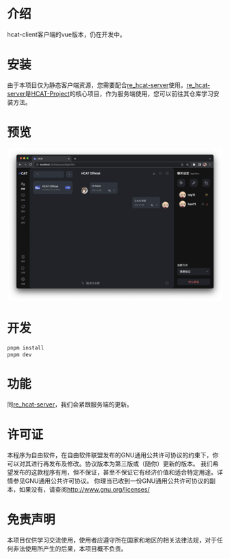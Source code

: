 # 介绍

hcat-client客户端的vue版本，仍在开发中。

# 安装

由于本项目仅为静态客户端资源，您需要配合[re_hcat-server](https://github.com/HCAT-Project/re_hcat-server)使用。[re_hcat-server](https://github.com/HCAT-Project/re_hcat-server)是[HCAT-Project](https://github.com/HCAT-Project)的核心项目，作为服务端使用，您可以前往其仓库学习安装方法。


# 预览
<!-- 插入图片 -->
![](./public/chat.png)

# 开发

```
pnpm install
pnpm dev
```

# 功能

同[re_hcat-server](https://github.com/HCAT-Project/re_hcat-server#%E5%B7%B2%E5%AE%9E%E7%8E%B0%E7%9A%84%E5%8A%9F%E8%83%BD)，我们会紧跟服务端的更新。

# 许可证

本程序为自由软件，在自由软件联盟发布的GNU通用公共许可协议的约束下，你可以对其进行再发布及修改。协议版本为第三版或（随你）更新的版本。
我们希望发布的这款程序有用，但不保证，甚至不保证它有经济价值和适合特定用途。详情参见GNU通用公共许可协议。
你理当已收到一份GNU通用公共许可协议的副本，如果没有，请查阅<http://www.gnu.org/licenses/>

# 免责声明

本项目仅供学习交流使用，使用者应遵守所在国家和地区的相关法律法规，对于任何非法使用所产生的后果，本项目概不负责。
